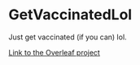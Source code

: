 # GetVaccinatedLol
Just get vaccinated (if you can) lol.

[Link to the Overleaf project](https://www.overleaf.com/read/nhcntkqhchwr)
